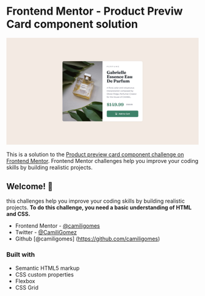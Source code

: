 # Frontend Mentor - Product Previw Card component solution
![Design preview Product Previw Card component challenge](./design/desktop-design.jpg) 

This is a solution to the [Product preview card component challenge on Frontend Mentor](https://www.frontendmentor.io/challenges/product-preview-card-component-GO7UmttRfa). Frontend Mentor challenges help you improve your coding skills by building realistic projects. 

## Welcome! 👋

this challenges help you improve your coding skills by building realistic projects.
**To do this challenge, you need a basic understanding of HTML and CSS.**



- Frontend Mentor - [@camiligomes](https://www.frontendmentor.io/profile/camiligomes)
- Twitter - [@CamiliGomez](https://www.twitter.com/camiligomes)
- Github [@camiligomes] (https://github.com/camiligomes)

### Built with

- Semantic HTML5 markup
- CSS custom properties
- Flexbox
- CSS Grid
